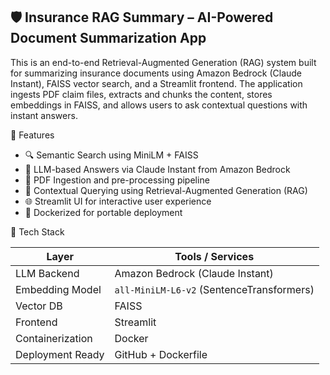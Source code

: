 ## 🛡️ Insurance RAG Summary – AI-Powered Document Summarization App

This is an end-to-end Retrieval-Augmented Generation (RAG) system built for summarizing insurance documents using Amazon Bedrock (Claude Instant), FAISS vector search, and a Streamlit frontend. The application ingests PDF claim files, extracts and chunks the content, stores embeddings in FAISS, and allows users to ask contextual questions with instant answers.

🚀 Features

- 🔍 Semantic Search using MiniLM + FAISS
- 🤖 LLM-based Answers via Claude Instant from Amazon Bedrock
- 📄 PDF Ingestion and pre-processing pipeline
- 🧠 Contextual Querying using Retrieval-Augmented Generation (RAG)
- 🌐 Streamlit UI for interactive user experience
- 🐳 Dockerized for portable deployment

🧱 Tech Stack

| Layer            | Tools / Services                                      |
|------------------|--------------------------------------------------------|
| LLM Backend      | Amazon Bedrock (Claude Instant)                        |
| Embedding Model  | `all-MiniLM-L6-v2` (SentenceTransformers)              |
| Vector DB        | FAISS                                                  |
| Frontend         | Streamlit                                              |
| Containerization | Docker                                                 |
| Deployment Ready | GitHub + Dockerfile                                    |


 
